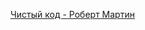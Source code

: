 [Чистый код - Роберт Мартин](https://github.com/WebWoodProg/literature-analysis/blob/main/%D0%A7%D0%B8%D1%81%D1%82%D1%8B%D0%B9%20%D0%BA%D0%BE%D0%B4%20-%20%D0%A0%D0%BE%D0%B1%D0%B5%D1%80%D1%82%20%D0%9C%D0%B0%D1%80%D1%82%D0%B8%D0%BD.md)
